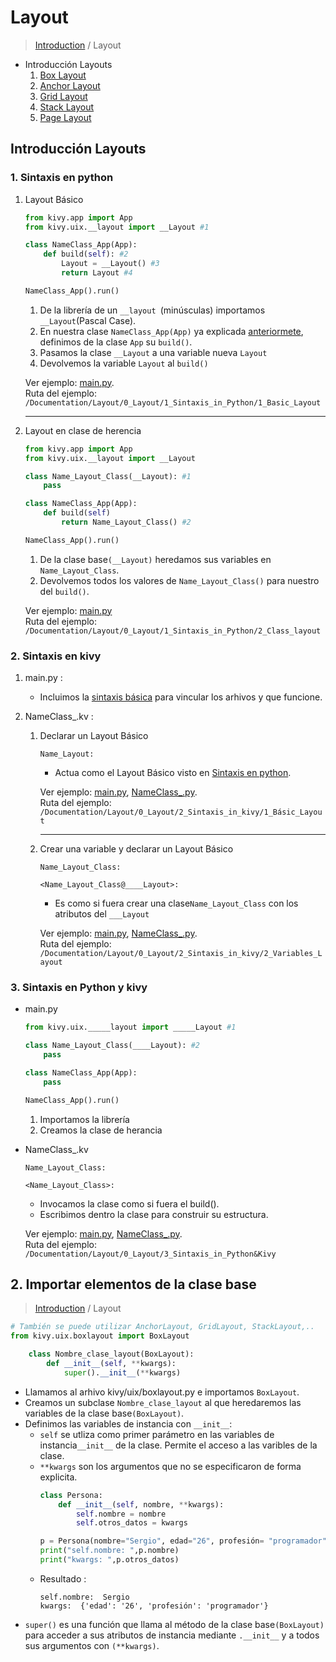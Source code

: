# Layout
>[Introduction](/README.md) / Layout

* Introducción Layouts
    1. [Box Layout](/Documentation/Layout/1_BoxLayout/BoxLayout.md) 
    2. [Anchor Layout](/Documentation/Layout/2_AnchorLayout/AnchorLayout.md)  
    3. [Grid Layout](/Documentation/Layout/3_GridLayout/GridLayout.md)  
    4. [Stack Layout](/Documentation/Layout/4_StackLayout/StackLayout.md)  
    6. [Page Layout](/Documentation/Layout/5_PageLayout/PageLayout.md)

## Introducción Layouts

### 1. Sintaxis en python
1. Layout Básico
    <!-- Code -->
    ```py
    from kivy.app import App
    from kivy.uix.__layout import __Layout #1

    class NameClass_App(App):
        def build(self): #2
            Layout = __Layout() #3
            return Layout #4

    NameClass_App().run()
    ```
    <!-- Explanation -->
    1. De la librería de un `__layout `(minúsculas) importamos `__Layout`(Pascal Case).
    2. En nuestra clase `NameClass_App(App)` ya explicada [anteriormete](/README.md/#instalación), definimos de la clase `App` su `build()`.
    3. Pasamos la clase `__Layout` a una variable nueva `Layout`
    4. Devolvemos la variable `Layout` al `build()`
    <!-- Links -->
    Ver ejemplo: [main.py](/Documentation/Layout/0_Layout/1_Sintaxis_in_Python/1_Basic_Layout/main.py).  
    Ruta del ejemplo: `/Documentation/Layout/0_Layout/1_Sintaxis_in_Python/1_Basic_Layout`
    ***

2. Layout en clase de herencia
    <!-- Code -->
    ```py
    from kivy.app import App
    from kivy.uix.__layout import __Layout

    class Name_Layout_Class(__Layout): #1
        pass

    class NameClass_App(App):
        def build(self) 
            return Name_Layout_Class() #2

    NameClass_App().run()
    ```
    <!-- Explanation -->
    1. De la clase base`(__Layout)` heredamos sus variables en `Name_Layout_Class`.
    2. Devolvemos todos los valores de `Name_Layout_Class()` para nuestro del `build()`.  
    <!-- Links -->
    Ver ejemplo: [main.py](/Documentation/Layout/0_Layout/1_Sintaxis_in_Python/2_Class_layout/main.py)  
    Ruta del ejemplo: `/Documentation/Layout/0_Layout/1_Sintaxis_in_Python/2_Class_layout`

### 2. Sintaxis en kivy

1. main.py :
    * Incluimos la [sintaxis básica](/README.md/#instalación) para vincular los arhivos y que funcione.
    
2. NameClass_.kv :
    1. Declarar un Layout Básico
        <!-- Code -->
        ```kv
        Name_Layout:
        ```
        <!-- Explanation -->
        * Actua como el Layout Básico visto en [Sintaxis en python](#1-sintaxis-en-python).
        <!-- Links -->
        Ver ejemplo: [main.py](/Documentation/Layout/0_Layout/2_Sintaxis_in_kivy/1_Básic_Layout/main.py), [NameClass_.py](/Documentation/Layout/0_Layout/2_Sintaxis_in_kivy/1_Básic_Layout/NameClass_.kv).  
        Ruta del ejemplo: `/Documentation/Layout/0_Layout/2_Sintaxis_in_kivy/1_Básic_Layout`
        ***
    2. Crear una variable y declarar un Layout Básico
        ```kv
        Name_Layout_Class:

        <Name_Layout_Class@____Layout>:
        ```
        * Es como si fuera crear una clase`Name_Layout_Class` con los atributos del `___Layout`

        Ver ejemplo: [main.py](/Documentation/Layout/0_Layout/2_Sintaxis_in_kivy/2_Variables_Layout/main.py), [NameClass_.py](/Documentation/Layout/0_Layout/2_Sintaxis_in_kivy/2_Variables_Layout/NameClass_.kv).  
        Ruta del ejemplo: `/Documentation/Layout/0_Layout/2_Sintaxis_in_kivy/2_Variables_Layout`
        
### 3. Sintaxis en Python y kivy

* main.py
    ```py
    from kivy.uix._____layout import _____Layout #1

    class Name_Layout_Class(____Layout): #2
        pass

    class NameClass_App(App):
        pass

    NameClass_App().run()
    ```
    1. Importamos la librería
    2. Creamos la clase de herancia
* NameClass_.kv
    ```kv
    Name_Layout_Class:

    <Name_Layout_Class>:
    ```
    * Invocamos la clase como si fuera el build().
    * Escribimos dentro la clase para construir su estructura.  

    Ver ejemplo: [main.py](/Documentation/Layout/0_Layout/3_Sintaxis_in_Python&Kivy/main.py), [NameClass_.py](/Documentation/Layout/0_Layout/3_Sintaxis_in_Python&Kivy/NameClass_.kv).  
    Ruta del ejemplo: `/Documentation/Layout/0_Layout/3_Sintaxis_in_Python&Kivy`  

## 2. Importar elementos de la clase base
>[Introduction](#layout) / Layout
```py
# También se puede utilizar AnchorLayout, GridLayout, StackLayout,..
from kivy.uix.boxlayout import BoxLayout

    class Nombre_clase_layout(BoxLayout):
        def __init__(self, **kwargs):
            super().__init__(**kwargs)
```
- Llamamos al arhivo kivy/uix/boxlayout.py e importamos `BoxLayout`.
- Creamos un subclase `Nombre_clase_layout` al que heredaremos las variables de la clase base`(BoxLayout)`.
- Definimos las variables de instancia con `__init__`:
    - `self` se utliza como primer parámetro en las variables de instancia`__init__` de la clase. Permite el acceso a las varibles de la clase.
    - `**kwargs` son los argumentos que no se especificaron de forma explicita.
        ```py
        class Persona:
            def __init__(self, nombre, **kwargs):
                self.nombre = nombre
                self.otros_datos = kwargs

        p = Persona(nombre="Sergio", edad="26", profesión= "programador")
        print("self.nombre: ",p.nombre)
        print("kwargs: ",p.otros_datos) 
        ```
    - Resultado :
        ```
        self.nombre:  Sergio
        kwargs:  {'edad': '26', 'profesión': 'programador'}
        ```
- `super()` es una función que llama al método de la clase base`(BoxLayout)` para acceder a sus atributos de instancia mediante `.__init__` y a todos sus argumentos con `(**kwargs)`.
